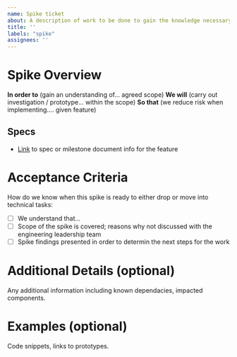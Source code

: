 ```yaml
---
name: Spike ticket
about: A description of work to be done to gain the knowledge necessary to reduce the risk of a technical approach
title: ''
labels: "spike"
assignees: ''
---
```


# Spike Overview

**In order to** (gain an understanding of... agreed scope)
**We will** (carry out investigation / prototype... within the scope)
**So that** (we reduce risk when implementing.... given feature)

## Specs
- [Link](xyz) to spec or milestone document info for the feature

# Acceptance Criteria
How do we know when this spike is ready to either drop or move into technical tasks:
- [ ] We understand that...
- [ ] Scope of the spike is covered; reasons why not discussed with the engineering leadership team
- [ ] Spike findings presented in order to determin the next steps for the work

# Additional Details (optional)
Any additional information including known dependacies, impacted components.

# Examples (optional)
Code snippets, links to prototypes.






